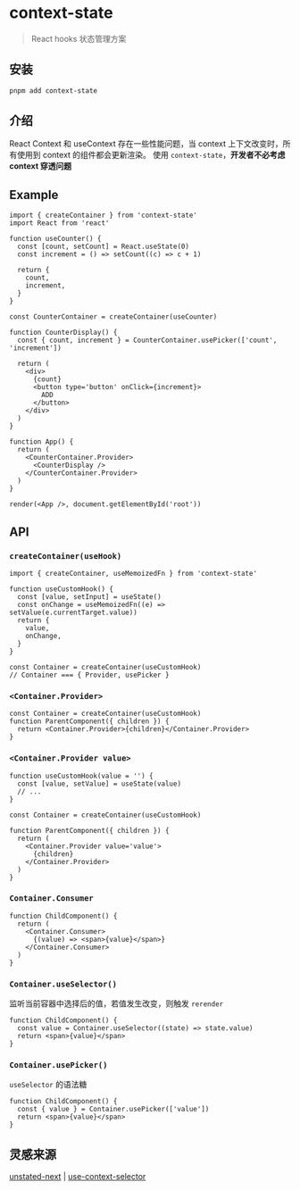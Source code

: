 # context-state

> React hooks 状态管理方案

## 安装

```bash
pnpm add context-state
```

## 介绍

React Context 和 useContext 存在一些性能问题，当 context 上下文改变时，所有使用到 context 的组件都会更新渲染。
使用 `context-state`，**开发者不必考虑 context 穿透问题**


## Example

```tsx
import { createContainer } from 'context-state'
import React from 'react'

function useCounter() {
  const [count, setCount] = React.useState(0)
  const increment = () => setCount((c) => c + 1)

  return {
    count,
    increment,
  }
}

const CounterContainer = createContainer(useCounter)

function CounterDisplay() {
  const { count, increment } = CounterContainer.usePicker(['count', 'increment'])

  return (
    <div>
      {count}
      <button type='button' onClick={increment}>
        ADD
      </button>
    </div>
  )
}

function App() {
  return (
    <CounterContainer.Provider>
      <CounterDisplay />
    </CounterContainer.Provider>
  )
}

render(<App />, document.getElementById('root'))
```

## API

### `createContainer(useHook)`

```tsx
import { createContainer, useMemoizedFn } from 'context-state'

function useCustomHook() {
  const [value, setInput] = useState()
  const onChange = useMemoizedFn((e) => setValue(e.currentTarget.value))
  return {
    value,
    onChange,
  }
}

const Container = createContainer(useCustomHook)
// Container === { Provider, usePicker }
```

### `<Container.Provider>`

```tsx
const Container = createContainer(useCustomHook)
function ParentComponent({ children }) {
  return <Container.Provider>{children}</Container.Provider>
}
```

### `<Container.Provider value>`

```tsx
function useCustomHook(value = '') {
  const [value, setValue] = useState(value)
  // ...
}

const Container = createContainer(useCustomHook)

function ParentComponent({ children }) {
  return (
    <Container.Provider value='value'>
      {children}
    </Container.Provider>
  )
}
```

### `Container.Consumer`

```tsx
function ChildComponent() {
  return (
    <Container.Consumer>
      {(value) => <span>{value}</span>}
    </Container.Consumer>
  )
}
```

### `Container.useSelector()`

监听当前容器中选择后的值，若值发生改变，则触发 `rerender`

```tsx
function ChildComponent() {
  const value = Container.useSelector((state) => state.value)
  return <span>{value}</span>
}
```

### `Container.usePicker()`

`useSelector` 的语法糖

```tsx
function ChildComponent() {
  const { value } = Container.usePicker(['value'])
  return <span>{value}</span>
}
```

## 灵感来源

[unstated-next](https://github.com/jamiebuilds/unstated-next) | [use-context-selector](https://github.com/dai-shi/use-context-selector)
